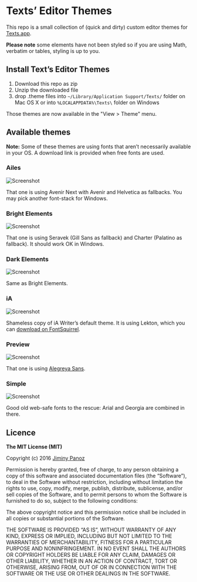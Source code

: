 # Texts’ Editor Themes

This repo is a small collection of (quick and dirty) custom editor themes for [Texts.app](http://www.texts.io).

**Please note** some elements have not been styled so if you are using Math, verbatim or tables, styling is up to you.

## Install Text’s Editor Themes

1. Download this repo as zip
2. Unzip the downloaded file
3. drop .theme files into `~/Library/Application Support/Texts/` folder on Mac OS X or into `%LOCALAPPDATA%\Texts\` folder on Windows

Those themes are now available in the "View > Theme" menu.

## Available themes

**Note:** Some of these themes are using fonts that aren’t necessarily available in your OS. A download link is provided when free fonts are used.

### Ailes

![Screenshot](https://github.com/JayPanoz/TextsThemes/raw/master/assets/Ailes.png)

That one is using Avenir Next with Avenir and Helvetica as fallbacks. You may pick another font-stack for Windows.

### Bright Elements

![Screenshot](https://github.com/JayPanoz/TextsThemes/raw/master/assets/BrightElements.png)

That one is using Seravek (Gill Sans as fallback) and Charter (Palatino as fallback). It should work OK in Windows.

### Dark Elements

![Screenshot](https://github.com/JayPanoz/TextsThemes/raw/master/assets/DarkElements.png)

Same as Bright Elements.

### iA

![Screenshot](https://github.com/JayPanoz/TextsThemes/raw/master/assets/iA.png)

Shameless copy of iA Writer’s default theme. It is using Lekton, which you can [download on FontSquirrel](http://www.fontsquirrel.com/fonts/lekton).

### Preview

![Screenshot](https://github.com/JayPanoz/TextsThemes/raw/master/assets/Preview.png)

That one is using [Alegreya Sans](http://www.fontsquirrel.com/fonts/alegreya-sans).

### Simple

![Screenshot](https://github.com/JayPanoz/TextsThemes/raw/master/assets/Simple.png)

Good old web-safe fonts to the rescue: Arial and Georgia are combined in there. 

## Licence

**The MIT License (MIT)**

Copyright (c) 2016 [Jiminy Panoz](http://www.jiminypanoz.com)

Permission is hereby granted, free of charge, to any person obtaining a copy of this software and associated documentation files (the “Software”), to deal in the Software without restriction, including without limitation the rights to use, copy, modify, merge, publish, distribute, sublicense, and/or sell copies of the Software, and to permit persons to whom the Software is furnished to do so, subject to the following conditions:

The above copyright notice and this permission notice shall be included in all copies or substantial portions of the Software.

THE SOFTWARE IS PROVIDED “AS IS”, WITHOUT WARRANTY OF ANY KIND, EXPRESS OR IMPLIED, INCLUDING BUT NOT LIMITED TO THE WARRANTIES OF MERCHANTABILITY, FITNESS FOR A PARTICULAR PURPOSE AND NONINFRINGEMENT. IN NO EVENT SHALL THE AUTHORS OR COPYRIGHT HOLDERS BE LIABLE FOR ANY CLAIM, DAMAGES OR OTHER LIABILITY, WHETHER IN AN ACTION OF CONTRACT, TORT OR OTHERWISE, ARISING FROM, OUT OF OR IN CONNECTION WITH THE SOFTWARE OR THE USE OR OTHER DEALINGS IN THE SOFTWARE.
